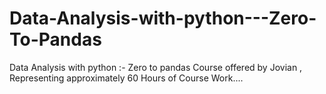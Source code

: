 # Data-Analysis-with-python---Zero-To-Pandas
Data Analysis with python :- Zero to pandas  Course offered by Jovian , Representing  approximately 60 Hours of Course Work....
